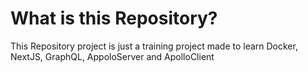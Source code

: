 # What is this Repository?

This Repository project is just a training project made to learn Docker, NextJS, GraphQL, AppoloServer and ApolloClient
